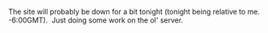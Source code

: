 The site will probably be down for a bit tonight (tonight being relative
to me.  -6:00GMT).  Just doing some work on the ol' server.
